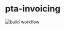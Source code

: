# pta-invoicing
![build workflow](https://github.com/vondacho/pt-agency/actions/workflows/invoicing.yml/badge.svg)